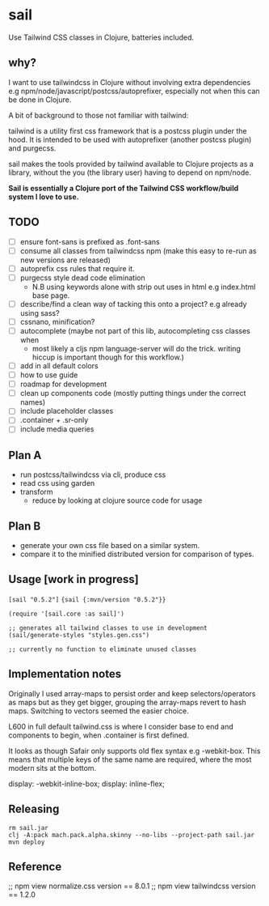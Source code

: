 # sail

Use Tailwind CSS classes in Clojure, batteries included.

## why?

I want to use tailwindcss in Clojure without involving extra dependencies e.g
npm/node/javascript/postcss/autoprefixer, especially not when this can be done
in Clojure.

A bit of background to those not familiar with tailwind:  

tailwind is a utility first css framework that is a postcss plugin under the
hood. It is intended to be used with autoprefixer (another postcss plugin) and
purgecss.

sail makes the tools provided by tailwind available to Clojure projects as a
library, without the you (the library user) having to depend on npm/node. 

**Sail is essentially a Clojure port of the Tailwind CSS workflow/build system
I love to use.**

## TODO

- [ ] ensure font-sans is prefixed as .font-sans
- [ ] consume all classes from tailwindcss npm (make this easy to re-run as new
  versions are released)
- [ ] autoprefix css rules that require it.
- [ ] purgecss style dead code elimination
  - N.B using keywords alone with strip out uses in html e.g index.html base
    page.
- [ ] describe/find a clean way of tacking this onto a project? e.g already
  using sass?
- [ ] cssnano, minification?
- [ ] autocomplete (maybe not part of this lib, autocompleting css classes when
  - most likely a cljs npm language-server will do the trick.
  writing hiccup is important though for this workflow.)
- [ ] add in all default colors
- [ ] how to use guide
- [ ] roadmap for development
- [ ] clean up components code (mostly putting things under the correct names)
- [ ] include placeholder classes
- [ ] .container + .sr-only
- [ ] include media queries

## Plan A

- run postcss/tailwindcss via cli, produce css
- read css using garden
- transform
  - reduce by looking at clojure source code for usage

## Plan B

- generate your own css file based on a similar system.
- compare it to the minified distributed version for comparison of types.

## Usage [work in progress]

`[sail "0.5.2"]`
`{sail {:mvn/version "0.5.2"}}`

```
(require '[sail.core :as sail]')

;; generates all tailwind classes to use in development
(sail/generate-styles "styles.gen.css")

;; currently no function to eliminate unused classes
```

## Implementation notes

Originally I used array-maps to persist order and keep selectors/operators as
maps but as they get bigger, grouping the array-maps revert to hash maps.
Switching to vectors seemed the easier choice.

L600 in full default tailwind.css is where I consider base to end and
components to begin, when .container is first defined.

It looks as though Safair only supports old flex syntax e.g -webkit-box. This
means that multiple keys of the same name are required, where the most modern
sits at the bottom.

display: -webkit-inline-box;
display: inline-flex;

## Releasing

```
rm sail.jar
clj -A:pack mach.pack.alpha.skinny --no-libs --project-path sail.jar
mvn deploy
```

## Reference

;; npm view normalize.css version == 8.0.1
;; npm view tailwindcss version == 1.2.0
